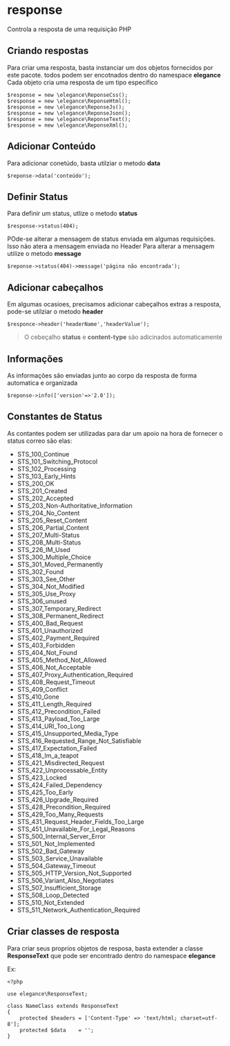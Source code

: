 # response
Controla a resposta de uma requisição PHP

## Criando respostas
Para criar uma resposta, basta instanciar um dos objetos fornecidos por este pacote. 
todos podem ser encotnados dentro do namespace **elegance**
Cada objeto cria uma resposta de um tipo especifico

    $response = new \elegance\ReponseCss();
    $response = new \elegance\ReponseHtml();
    $response = new \elegance\ReponseJs();
    $response = new \elegance\ReponseJson();
    $response = new \elegance\ReponseText();
    $response = new \elegance\ReponseXml();

## Adicionar Conteúdo
Para adicionar conetúdo, basta utilziar o metodo **data**

    $reponse->data('conteúdo');

## Definir Status
Para definir um status, utlize o metodo **status**

    $response->status(404);
POde-se alterar a mensagem de status enviada em algumas requisições. 
Isso não atera a mensagem enviada no Header
Para alterar a mensagem utilize o metodo **message**

    $reponse->status(404)->message('página não encontrada');

## Adicionar cabeçalhos
Em algumas ocasioes, precisamos adicionar cabeçalhos extras a resposta, pode-se utilziar o metodo **header**

    $responce->header('headerName','headerValue');

> O cebeçalho **status** e **content-type** são adicinados automaticamente

## Informações
As informações são enviadas junto ao corpo da resposta de forma automatica e organizada

    $reponse->info(['version'=>'2.0']);

## Constantes de Status
As contantes podem ser utilizadas para dar um apoio na hora de fornecer o status correo
são elas:
 - STS_100_Continue
 - STS_101_Switching_Protocol
 - STS_102_Processing
 - STS_103_Early_Hints
 - STS_200_OK
 - STS_201_Created
 - STS_202_Accepted
 - STS_203_Non-Authoritative_Information
 - STS_204_No_Content
 - STS_205_Reset_Content
 - STS_206_Partial_Content
 - STS_207_Multi-Status
 - STS_208_Multi-Status
 - STS_226_IM_Used
 - STS_300_Multiple_Choice
 - STS_301_Moved_Permanently
 - STS_302_Found
 - STS_303_See_Other
 - STS_304_Not_Modified
 - STS_305_Use_Proxy
 - STS_306_unused
 - STS_307_Temporary_Redirect
 - STS_308_Permanent_Redirect
 - STS_400_Bad_Request
 - STS_401_Unauthorized
 - STS_402_Payment_Required
 - STS_403_Forbidden
 - STS_404_Not_Found
 - STS_405_Method_Not_Allowed
 - STS_406_Not_Acceptable
 - STS_407_Proxy_Authentication_Required
 - STS_408_Request_Timeout
 - STS_409_Conflict
 - STS_410_Gone
 - STS_411_Length_Required
 - STS_412_Precondition_Failed
 - STS_413_Payload_Too_Large
 - STS_414_URI_Too_Long
 - STS_415_Unsupported_Media_Type
 - STS_416_Requested_Range_Not_Satisfiable
 - STS_417_Expectation_Failed
 - STS_418_Im_a_teapot
 - STS_421_Misdirected_Request
 - STS_422_Unprocessable_Entity
 - STS_423_Locked
 - STS_424_Failed_Dependency
 - STS_425_Too_Early
 - STS_426_Upgrade_Required
 - STS_428_Precondition_Required
 - STS_429_Too_Many_Requests
 - STS_431_Request_Header_Fields_Too_Large
 - STS_451_Unavailable_For_Legal_Reasons
 - STS_500_Internal_Server_Error
 - STS_501_Not_Implemented
 - STS_502_Bad_Gateway
 - STS_503_Service_Unavailable
 - STS_504_Gateway_Timeout
 - STS_505_HTTP_Version_Not_Supported
 - STS_506_Variant_Also_Negotiates
 - STS_507_Insufficient_Storage
 - STS_508_Loop_Detected
 - STS_510_Not_Extended
 - STS_511_Network_Authentication_Required

## Criar classes de resposta
Para criar seus proprios objetos de resposa, basta extender a classe **ResponseText** que pode ser encontrado dentro do namespace **elegance**

Ex:

    <?php

    use elegance\ResponseText;

    class NameClass extends ResponseText
    {
        protected $headers = ['Content-Type' => 'text/html; charset=utf-8'];
        protected $data    = '';
    }
